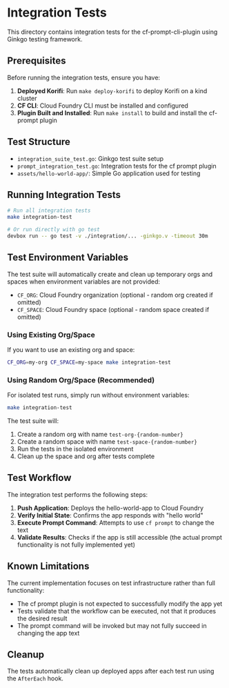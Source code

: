 # Integration Tests

This directory contains integration tests for the cf-prompt-cli-plugin using Ginkgo testing framework.

## Prerequisites

Before running the integration tests, ensure you have:

1. **Deployed Korifi**: Run `make deploy-korifi` to deploy Korifi on a kind cluster
2. **CF CLI**: Cloud Foundry CLI must be installed and configured
3. **Plugin Built and Installed**: Run `make install` to build and install the cf-prompt plugin

## Test Structure

- `integration_suite_test.go`: Ginkgo test suite setup
- `prompt_integration_test.go`: Integration tests for the cf prompt plugin
- `assets/hello-world-app/`: Simple Go application used for testing

## Running Integration Tests

```bash
# Run all integration tests
make integration-test

# Or run directly with go test
devbox run -- go test -v ./integration/... -ginkgo.v -timeout 30m
```

## Test Environment Variables

The test suite will automatically create and clean up temporary orgs and spaces when environment variables are not provided:

- `CF_ORG`: Cloud Foundry organization (optional - random org created if omitted)
- `CF_SPACE`: Cloud Foundry space (optional - random space created if omitted)

### Using Existing Org/Space

If you want to use an existing org and space:

```bash
CF_ORG=my-org CF_SPACE=my-space make integration-test
```

### Using Random Org/Space (Recommended)

For isolated test runs, simply run without environment variables:

```bash
make integration-test
```

The test suite will:
1. Create a random org with name `test-org-{random-number}`
2. Create a random space with name `test-space-{random-number}`
3. Run the tests in the isolated environment
4. Clean up the space and org after tests complete


## Test Workflow

The integration test performs the following steps:

1. **Push Application**: Deploys the hello-world-app to Cloud Foundry
2. **Verify Initial State**: Confirms the app responds with "hello world"
3. **Execute Prompt Command**: Attempts to use `cf prompt` to change the text
4. **Validate Results**: Checks if the app is still accessible (the actual prompt functionality is not fully implemented yet)

## Known Limitations

The current implementation focuses on test infrastructure rather than full functionality:

- The cf prompt plugin is not expected to successfully modify the app yet
- Tests validate that the workflow can be executed, not that it produces the desired result
- The prompt command will be invoked but may not fully succeed in changing the app text

## Cleanup

The tests automatically clean up deployed apps after each test run using the `AfterEach` hook.
